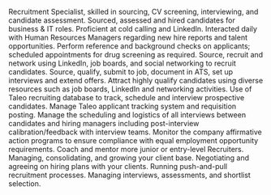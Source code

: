 Recruitment Specialist, skilled in sourcing, CV screening, interviewing, and candidate assessment. Sourced, assessed and hired candidates for business & IT roles. Proficient at cold calling and LinkedIn.
Interacted daily with Human Resources Managers regarding new hire reports and talent opportunities.
Perform reference and background checks on applicants; scheduled appointments for drug screening as required.
Source, recruit and network using LinkedIn, job boards, and social networking to recruit candidates.
Source, qualify, submit to job, document in ATS, set up interviews and extend offers.
Attract highly qualify candidates using diverse resources such as job boards, LinkedIn and networking activities.
Use of Taleo recruiting database to track, schedule and interview prospective candidates.
Manage Taleo applicant tracking system and requisition posting.
Manage the scheduling and logistics of all interviews between candidates and hiring managers including post-interview calibration/feedback with interview teams.
Monitor the company affirmative action programs to ensure compliance with equal employment opportunity requirements.
 Coach and mentor more junior or entry-level Recruiters. Managing, consolidating, and growing your client base. Negotiating and agreeing on hiring plans with your clients. Running push-and-pull recruitment processes. Managing interviews, assessments, and shortlist selection.
